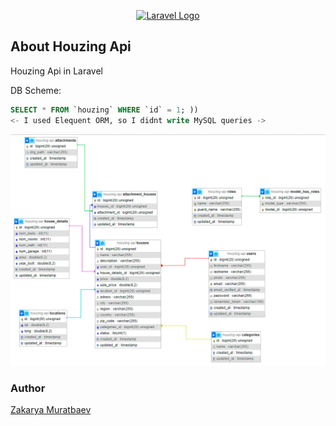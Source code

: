 <p align="center"><a href="https://laravel.com" target="_blank"><img src="https://raw.githubusercontent.com/laravel/art/master/logo-lockup/5%20SVG/2%20CMYK/1%20Full%20Color/laravel-logolockup-cmyk-red.svg" width="400" alt="Laravel Logo"></a></p>

## About Houzing Api

Houzing Api in Laravel

DB Scheme:
```sql
SELECT * FROM `houzing` WHERE `id` = 1; ))
<- I used Elequent ORM, so I didnt write MySQL queries ->
```
![DB Scheme](db.png)

### Author
[Zakarya Muratbaev](https://github.com/zakaryadev)